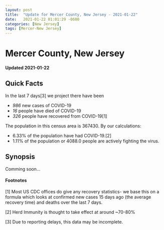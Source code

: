 ```yaml
---
layout: post
title:  "Update for Mercer County, New Jersey - 2021-01-22"
date:   2021-01-22 01:01:29 -0600
categories: [New Jersey]
tags: [Mercer-New Jersey]
---
```


# Mercer County, New Jersey
#### Updated 2021-01-22

## Quick Facts

In the last 7 days[3] we project there have been
- *986* new cases of COVID-19
- *16* people have died of COVID-19
- *326* people have recovered from COVID-19[1]

The population in this census area is 367430. By our calculations:
- 6.33% of the population have had COVID-19.[2]
- 1.11% of the population or 4088.0 people are actively fighting the virus.

## Synopsis

Comming soon...


#### Footnotes

[1] Most US CDC offices do give any recovery statistics- we base this on a formula which looks at confirmed new cases
15 days ago (the average recovery time) and deaths over the last 7 days.

[2] Herd Immunity is thought to take effect at around ~70-80%

[3] Due to reporting delays, this data may be incomplete.
 
    